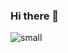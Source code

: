 ### Hi there 👋

![small](https://user-images.githubusercontent.com/97985934/179248795-3a870e9b-157d-422d-a9f8-b9d2cec1f28b.svg)


<!--

**birbwatcher/birbwatcher** is a ✨ _special_ ✨ repository because its `README.md` (this file) appears on your GitHub profile.

Here are some ideas to get you started:

- 🔭 I’m currently working on ...
- 🌱 I’m currently learning ...
- 👯 I’m looking to collaborate on ...
- 🤔 I’m looking for help with ...
- 💬 Ask me about ...
- 📫 How to reach me: ...
- 😄 Pronouns: ...
- ⚡ Fun fact: ...
-->
